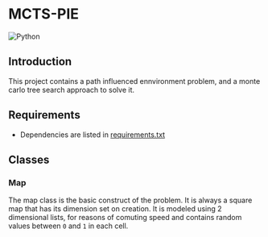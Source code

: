 # MCTS-PIE
![Python](https://img.shields.io/badge/python-3.13.1-blue)
## Introduction
This project contains a path influenced ennvironment problem, and a monte carlo tree search approach to solve it.

## Requirements
- Dependencies are listed in [requirements.txt](requirements.txt)

## Classes
### Map
The map class is the basic construct of the problem.
It is always a square map that has its dimension set on creation.
It is modeled using 2 dimensional lists, for reasons of comuting speed and contains random values between `0` and `1` in each cell.